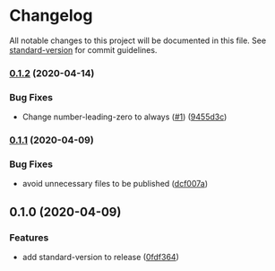 # Changelog

All notable changes to this project will be documented in this file. See [standard-version](https://github.com/conventional-changelog/standard-version) for commit guidelines.

### [0.1.2](https://github.com/kufu/stylelint-config-smarthr/compare/v0.1.1...v0.1.2) (2020-04-14)


### Bug Fixes

* Change number-leading-zero to always ([#1](https://github.com/kufu/stylelint-config-smarthr/issues/1)) ([9455d3c](https://github.com/kufu/stylelint-config-smarthr/commit/9455d3c7727f18509313f98ac5dec263837c5c72))

### [0.1.1](https://github.com/kufu/stylelint-config-smarthr/compare/v0.1.0...v0.1.1) (2020-04-09)


### Bug Fixes

* avoid unnecessary files to be published ([dcf007a](https://github.com/kufu/stylelint-config-smarthr/commit/dcf007a9a45b81a0f02c54bad7c4444bde702b42))

## 0.1.0 (2020-04-09)


### Features

* add standard-version to release ([0fdf364](https://github.com/kufu/stylelint-config-smarthr/commit/0fdf36495bf293a89caab3306d2ba4fea97fe792))
